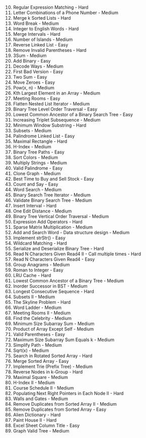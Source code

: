 10.  Regular Expression Matching - Hard
17.  Letter Combinations of a Phone Number - Medium
23.  Merge k Sorted Lists - Hard
139. Word Break - Medium
273. Integer to English Words - Hard
56.  Merge Intervals - Hard
200. Number of Islands - Medium
206. Reverse Linked List - Easy
301. Remove Invalid Parentheses - Hard
15.  3Sum - Medium
67.  Add Binary - Easy
91.  Decode Ways - Medium
278. First Bad Version - Easy
1.   Two Sum - Easy
283. Move Zeroes - Easy
50.  Pow(x, n) - Medium
215. Kth Largest Element in an Array - Medium
252. Meeting Rooms - Easy
341. Flatten Nested List Iterator - Medium
102. Binary Tree Level Order Traversal - Easy
235. Lowest Common Ancestor of a Binary Search Tree - Easy
334. Increasing Triplet Subsequence - Medium
76.  Minimum Window Substring - Hard
78.  Subsets - Medium
234. Palindrome Linked List - Easy
85.  Maximal Rectangle - Hard
274. H-Index - Medium
257. Binary Tree Paths - Easy
75.  Sort Colors - Medium
43.  Multiply Strings - Medium
125. Valid Palindrome - Easy
133. Clone Graph - Medium
121. Best Time to Buy and Sell Stock - Easy
38.  Count and Say - Easy
79.  Word Search - Medium
173. Binary Search Tree Iterator - Medium
98.  Validate Binary Search Tree - Medium
57.  Insert Interval - Hard
161. One Edit Distance - Medium
314. Binary Tree Vertical Order Traversal - Medium
282. Expression Add Operators  - Hard
311. Sparse Matrix Multiplication - Medium
211. Add and Search Word - Data structure design - Medium
28.  Implement strStr() - Easy
44.  Wildcard Matching - Hard
297. Serialize and Deserialize Binary Tree - Hard
158. Read N Characters Given Read4 II - Call multiple times - Hard
157. Read N Characters Given Read4 - Easy
49.  Group Anagrams - Medium
13.  Roman to Integer - Easy
146. LRU Cache - Hard
236. Lowest Common Ancestor of a Binary Tree - Medium
285. Inorder Successor in BST - Medium
128. Longest Consecutive Sequence - Hard
90.  Subsets II - Medium
218. The Skyline Problem - Hard
127. Word Ladder - Medium
253. Meeting Rooms II - Medium
277. Find the Celebrity - Medium
209. Minimum Size Subarray Sum - Medium
238. Product of Array Except Self - Medium
20.  Valid Parentheses - Easy
325. Maximum Size Subarray Sum Equals k - Medium
71.  Simplify Path - Medium
69.  Sqrt(x) - Medium
33.  Search in Rotated Sorted Array - Hard
88.  Merge Sorted Array - Easy
208. Implement Trie (Prefix Tree) - Medium
25.  Reverse Nodes in k-Group - Hard
221. Maximal Square - Medium
275. H-Index II - Medium
210. Course Schedule II - Medium
117. Populating Next Right Pointers in Each Node II - Hard
286. Walls and Gates - Medium
80.  Remove Duplicates from Sorted Array II - Medium
26.  Remove Duplicates from Sorted Array - Easy
269. Alien Dictionary - Hard
265. Paint House II - Hard
168. Excel Sheet Column Title - Easy
261. Graph Valid Tree - Medium
